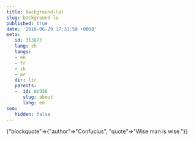 ```yaml
---
title: Background-la!
slug: background-la
published: true
date: '2018-06-29 17:31:58 +0000'
meta:
   id: 313873
   lang: zh
   langs:
   - en
   - fr
   - zh
   - ar
   dir: ltr
   parents:
   -  id: 86956
      slug: about
      lang: en
seo:
   hidden: false
---
```


{"blockquote"=>{"author"=>"Confucius", "quote"=>"Wise man is wise."}}
